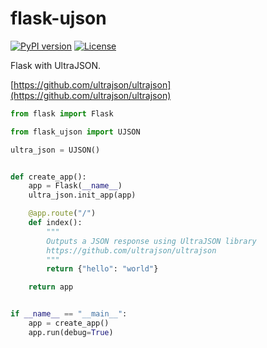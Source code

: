 # flask-ujson

[![PyPI version](https://badge.fury.io/py/flask-ujson.svg)](https://badge.fury.io/py/flask-ujson)
[![License](https://img.shields.io/badge/license-LGPL_v2-red.svg)](https://raw.githubusercontent.com/CheeseCake87/flask-ujson/master/LICENSE)

Flask with UltraJSON.

[https://github.com/ultrajson/ultrajson](https://github.com/ultrajson/ultrajson)

```python
from flask import Flask

from flask_ujson import UJSON

ultra_json = UJSON()


def create_app():
    app = Flask(__name__)
    ultra_json.init_app(app)

    @app.route("/")
    def index():
        """
        Outputs a JSON response using UltraJSON library
        https://github.com/ultrajson/ultrajson
        """
        return {"hello": "world"}

    return app


if __name__ == "__main__":
    app = create_app()
    app.run(debug=True)

```